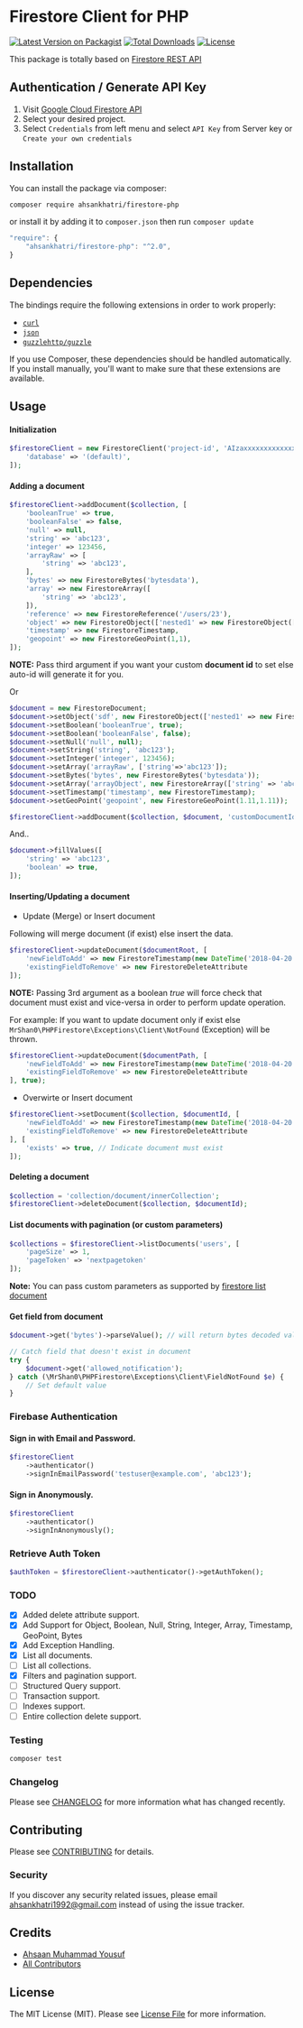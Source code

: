 # Firestore Client for PHP

[![Latest Version on Packagist](https://img.shields.io/packagist/v/ahsankhatri/firestore-php.svg?style=flat-square)](https://packagist.org/packages/ahsankhatri/firestore-php)
[![Total Downloads](https://img.shields.io/packagist/dt/ahsankhatri/firestore-php.svg?style=flat-square)](https://packagist.org/packages/ahsankhatri/firestore-php)
[![License](https://poser.pugx.org/ahsankhatri/firestore-php/license?format=flat-square)](https://packagist.org/packages/ahsankhatri/firestore-php)

This package is totally based on [Firestore REST API](https://firebase.google.com/docs/firestore/use-rest-api)

## Authentication / Generate API Key

1) Visit [Google Cloud Firestore API](https://console.cloud.google.com/projectselector/apis/api/firestore.googleapis.com/overview)  
2) Select your desired project.  
3) Select `Credentials` from left menu and select `API Key` from Server key or `Create your own credentials`  

## Installation

You can install the package via composer:

```bash
composer require ahsankhatri/firestore-php
```

or install it by adding it to `composer.json` then run `composer update`

```javascript
"require": {
    "ahsankhatri/firestore-php": "^2.0",
}
```

## Dependencies

The bindings require the following extensions in order to work properly:

- [`curl`](https://secure.php.net/manual/en/book.curl.php)
- [`json`](https://secure.php.net/manual/en/book.json.php)
- [`guzzlehttp/guzzle`](https://packagist.org/packages/guzzlehttp/guzzle)

If you use Composer, these dependencies should be handled automatically. If you install manually, you'll want to make sure that these extensions are available.

## Usage

#### Initialization

```php
$firestoreClient = new FirestoreClient('project-id', 'AIzaxxxxxxxxxxxxxxxxxxxxxxxxxxxxxxxxxxx', [
    'database' => '(default)',
]);
```

#### Adding a document

```php
$firestoreClient->addDocument($collection, [
    'booleanTrue' => true,
    'booleanFalse' => false,
    'null' => null,
    'string' => 'abc123',
    'integer' => 123456,
    'arrayRaw' => [
        'string' => 'abc123',
    ],
    'bytes' => new FirestoreBytes('bytesdata'),
    'array' => new FirestoreArray([
        'string' => 'abc123',
    ]),
    'reference' => new FirestoreReference('/users/23'),
    'object' => new FirestoreObject(['nested1' => new FirestoreObject(['nested2' => new FirestoreObject(['nested3' => 'test'])])]),
    'timestamp' => new FirestoreTimestamp,
    'geopoint' => new FirestoreGeoPoint(1,1),
]);
```

**NOTE:** Pass third argument if you want your custom **document id** to set else auto-id will generate it for you.

Or

```php
$document = new FirestoreDocument;
$document->setObject('sdf', new FirestoreObject(['nested1' => new FirestoreObject(['nested2' => new FirestoreObject(['nested3' => 'test'])])]));
$document->setBoolean('booleanTrue', true);
$document->setBoolean('booleanFalse', false);
$document->setNull('null', null);
$document->setString('string', 'abc123');
$document->setInteger('integer', 123456);
$document->setArray('arrayRaw', ['string'=>'abc123']);
$document->setBytes('bytes', new FirestoreBytes('bytesdata'));
$document->setArray('arrayObject', new FirestoreArray(['string' => 'abc123']));
$document->setTimestamp('timestamp', new FirestoreTimestamp);
$document->setGeoPoint('geopoint', new FirestoreGeoPoint(1.11,1.11));

$firestoreClient->addDocument($collection, $document, 'customDocumentId');
```

And..

```php
$document->fillValues([
    'string' => 'abc123',
    'boolean' => true,
]);
```

#### Inserting/Updating a document

- Update (Merge) or Insert document

Following will merge document (if exist) else insert the data.

```php
$firestoreClient->updateDocument($documentRoot, [
    'newFieldToAdd' => new FirestoreTimestamp(new DateTime('2018-04-20 15:00:00')),
    'existingFieldToRemove' => new FirestoreDeleteAttribute
]);
```

**NOTE:** Passing 3rd argument as a boolean _true_ will force check that document must exist and vice-versa in order to perform update operation.

For example: If you want to update document only if exist else `MrShan0\PHPFirestore\Exceptions\Client\NotFound` (Exception) will be thrown.

```php
$firestoreClient->updateDocument($documentPath, [
    'newFieldToAdd' => new FirestoreTimestamp(new DateTime('2018-04-20 15:00:00')),
    'existingFieldToRemove' => new FirestoreDeleteAttribute
], true);
```

- Overwirte or Insert document

```php
$firestoreClient->setDocument($collection, $documentId, [
    'newFieldToAdd' => new FirestoreTimestamp(new DateTime('2018-04-20 15:00:00')),
    'existingFieldToRemove' => new FirestoreDeleteAttribute
], [
    'exists' => true, // Indicate document must exist
]);
```

#### Deleting a document

```php
$collection = 'collection/document/innerCollection';
$firestoreClient->deleteDocument($collection, $documentId);
```

#### List documents with pagination (or custom parameters)

```php
$collections = $firestoreClient->listDocuments('users', [
    'pageSize' => 1,
    'pageToken' => 'nextpagetoken'
]);
```

**Note:** You can pass custom parameters as supported by [firestore list document](https://firebase.google.com/docs/firestore/reference/rest/v1/projects.databases.documents/list#query-parameters)

#### Get field from document

```php
$document->get('bytes')->parseValue(); // will return bytes decoded value.

// Catch field that doesn't exist in document
try {
    $document->get('allowed_notification');
} catch (\MrShan0\PHPFirestore\Exceptions\Client\FieldNotFound $e) {
    // Set default value
}
```

### Firebase Authentication

#### Sign in with Email and Password.

```php
$firestoreClient
    ->authenticator()
    ->signInEmailPassword('testuser@example.com', 'abc123');
```

#### Sign in Anonymously.

```php
$firestoreClient
    ->authenticator()
    ->signInAnonymously();
```

### Retrieve Auth Token

```php
$authToken = $firestoreClient->authenticator()->getAuthToken();
```

### TODO
- [x] Added delete attribute support.
- [x] Add Support for Object, Boolean, Null, String, Integer, Array, Timestamp, GeoPoint, Bytes
- [x] Add Exception Handling.
- [x] List all documents.
- [ ] List all collections.
- [x] Filters and pagination support.
- [ ] Structured Query support.
- [ ] Transaction support.
- [ ] Indexes support.
- [ ] Entire collection delete support.

### Testing

``` bash
composer test
```

### Changelog

Please see [CHANGELOG](CHANGELOG.md) for more information what has changed recently.

## Contributing

Please see [CONTRIBUTING](CONTRIBUTING.md) for details.

### Security

If you discover any security related issues, please email ahsankhatri1992@gmail.com instead of using the issue tracker.

## Credits

- [Ahsaan Muhammad Yousuf](https://ahsaan.me)
- [All Contributors](../../contributors)

## License

The MIT License (MIT). Please see [License File](LICENSE.md) for more information.
